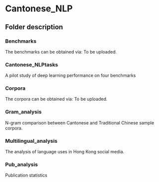 # Cantonese_NLP

## Folder description

### Benchmarks
The benchmarks can be obtained via:
To be uploaded.

### Cantonese_NLPtasks
A pilot study of deep learning performance on four benchmarks

### Corpora
The corpora can be obtained via:
To be uploaded.

### Gram_analysis
N-gram comparison between Cantonese and Traditional Chinese sample corpora.

### Multilingual_analysis
The analysis of language uses in Hong Kong social media.

### Pub_analysis
Publication statistics
